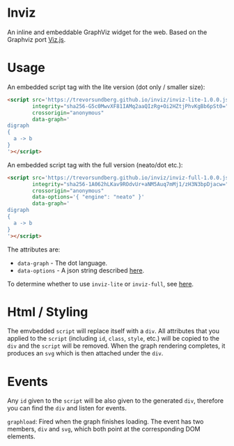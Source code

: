 # Inviz
An inline and embeddable GraphViz widget for the web. Based on the Graphviz port [Viz.js](https://github.com/mdaines/viz.js/).

# Usage
An embedded script tag with the lite version (dot only / smaller size):
```html
<script src='https://trevorsundberg.github.io/inviz/inviz-lite-1.0.0.js'
        integrity="sha256-G5c0MwvXF81IAMq2aaQIzRg+Oi2HZtjPhvKgBb6pSt0="
        crossorigin="anonymous"
        data-graph='
digraph
{
  a -> b
}
'></script>
```

An embedded script tag with the full version (neato/dot etc.):
```html
<script src='https://trevorsundberg.github.io/inviz/inviz-full-1.0.0.js'
        integrity="sha256-1A062hLKav9ROdvUr+aNM5Auq7mMj1/zH3N3bpDjacw="
        crossorigin="anonymous"
        data-options='{ "engine": "neato" }'
        data-graph='
digraph
{
  a -> b
}
'></script>
```

The attributes are:
 - `data-graph` - The dot language.
 - `data-options` - A json string described [here](https://github.com/mdaines/viz.js/wiki/API#render-options).

To determine whether to use `inviz-lite` or `inviz-full`, see [here](https://github.com/mdaines/viz.js/wiki/Usage).

# Html / Styling

The emvbedded `script` will replace itself with a `div`. All attributes that you applied to the `script` (including `id`, `class`, `style`, etc.) will be copied to the `div` and the `script` will be removed. When the graph rendering completes, it produces an `svg` which is then attached under the `div`.

# Events

Any `id` given to the `script` will be also given to the generated `div`, therefore you can find the `div` and listen for events.

`graphload`:
Fired when the graph finishes loading. The event has two members, `div` and `svg`, which both point at the corresponding DOM elements.
